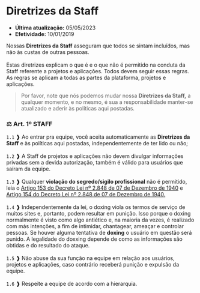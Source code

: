 # Diretrizes da Staff

* **Última atualização:** 05/05/2023
* **Efetividade:** 10/01/2019

Nossas **Diretrizes da Staff** asseguram que todos se sintam incluídos, mas não às custas de outras pessoas.\
\
Estas diretrizes explicam o que é e o que não é permitido na conduta da Staff referente a projetos e aplicações. Todos devem seguir essas regras. As regras se aplicam a todas as partes da plataforma, projetos e aplicações.

> Por favor, note que nós podemos mudar nossa **Diretrizes da Staff,** a qualquer momento, e no mesmo, é sua a responsabilidade manter-se atualizado e aderir às políticas aqui postadas.

### ⚖️ Art. 1º STAFF

`1.1` ❱ Ao entrar pra equipe, você aceita automaticamente as **Diretrizes da Staff** e às políticas aqui postadas, independentemente de ter lido ou não;\
\
`1.2` ❱ A Staff de projetos e aplicações não devem divulgar informações privadas sem a devida autorização, também é válido para usuários que saíram da equipe.\
\
`1.3` ❱ Qualquer **violação do segredo/sigilo profissional** não é permitido, leia o [Artigo 153 do Decreto Lei nº 2.848 de 07 de Dezembro de 1940](https://www.jusbrasil.com.br/topicos/10620036/artigo-153-do-decreto-lei-n-2848-de-07-de-dezembro-de-1940) e [Artigo 154 do Decreto Lei nº 2.848 de 07 de Dezembro de 1940](https://www.jusbrasil.com.br/topicos/10619917/artigo-154-do-decreto-lei-n-2848-de-07-de-dezembro-de-1940)[.](https://paste.ec/raw/SUvn0LBw#4v4oRl0dqgvpt3tC2zz5cIG63u065rz6bGVwibT4w9C)\
\
`1.4` ❱ Independentemente da lei, o doxing viola os termos de serviço de muitos sites e, portanto, podem resultar em punição. Isso porque o doxing normalmente é visto como algo antiético e, na maioria da vezes, é realizado com más intenções, a fim de intimidar, chantagear, ameaçar e controlar pessoas. Se houver alguma tentativa de **doxing** o usuário em questão será punido. A legalidade do doxxing depende de como as informações são obtidas e do resultado do ataque.\
\
`1.5` ❱ Não abuse da sua função na equipe em relação aos usuários, projetos e aplicações, caso contrário receberá punição e expulsão da equipe.\
\
`1.6` ❱ Respeite a equipe de acordo com a hierarquia.
